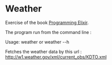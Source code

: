 # Weather

Exercise of the book <a href="http://pragprog.com/book/elixir/programming-elixir" target="_blank">Programming Elixir</a>.

The program  run from the command line :
 
 Usage: weather or weather --h


Fetches the weather data by this url : http://w1.weather.gov/xml/current_obs/KDTO.xml